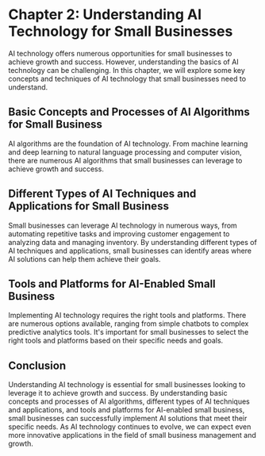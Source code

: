 Chapter 2: Understanding AI Technology for Small Businesses
===========================================================

AI technology offers numerous opportunities for small businesses to achieve growth and success. However, understanding the basics of AI technology can be challenging. In this chapter, we will explore some key concepts and techniques of AI technology that small businesses need to understand.

Basic Concepts and Processes of AI Algorithms for Small Business
----------------------------------------------------------------

AI algorithms are the foundation of AI technology. From machine learning and deep learning to natural language processing and computer vision, there are numerous AI algorithms that small businesses can leverage to achieve growth and success.

Different Types of AI Techniques and Applications for Small Business
--------------------------------------------------------------------

Small businesses can leverage AI technology in numerous ways, from automating repetitive tasks and improving customer engagement to analyzing data and managing inventory. By understanding different types of AI techniques and applications, small businesses can identify areas where AI solutions can help them achieve their goals.

Tools and Platforms for AI-Enabled Small Business
-------------------------------------------------

Implementing AI technology requires the right tools and platforms. There are numerous options available, ranging from simple chatbots to complex predictive analytics tools. It's important for small businesses to select the right tools and platforms based on their specific needs and goals.

Conclusion
----------

Understanding AI technology is essential for small businesses looking to leverage it to achieve growth and success. By understanding basic concepts and processes of AI algorithms, different types of AI techniques and applications, and tools and platforms for AI-enabled small business, small businesses can successfully implement AI solutions that meet their specific needs. As AI technology continues to evolve, we can expect even more innovative applications in the field of small business management and growth.
